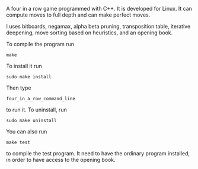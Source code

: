 A four in a row game programmed with C++. It is developed for Linux. It can
compute moves to full depth and can make perfect moves.

I uses bitboards, negamax, alpha beta pruning, transposition table,
iterative deepening, move sorting based on heuristics, and an opening book.

To compile the program run

    make

To install it run

    sudo make install

Then type

    four_in_a_row_command_line

to run it. To uninstall, run

    sudo make uninstall

You can also run

    make test

to compile the test program. It need to have the ordinary program installed,
in order to have access to the opening book.
